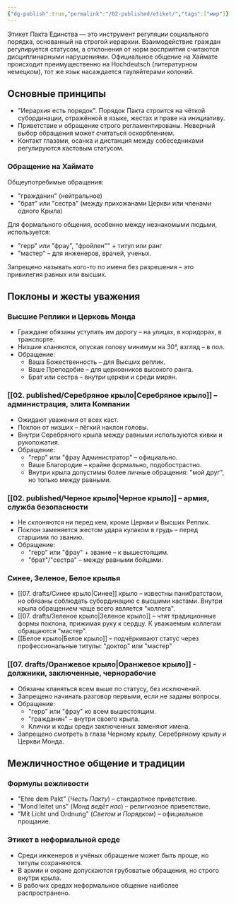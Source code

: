 ```yaml
---
{"dg-publish":true,"permalink":"/02-published/etiket/","tags":["мир"]}
---
```


Этикет Пакта Единства — это инструмент регуляции социального порядка, основанный на строгой иерархии. 
Взаимодействие граждан регулируется статусом, а отклонения от норм восприятия считаются дисциплинарными нарушениями. Официальное общение на Хаймате происходит преимущественно на Hochdeutsch (литературном немецком), тот же язык насаждается гауляйтерами колоний. 

## Основные принципы
- "Иерархия есть порядок". Порядок Пакта строится на чёткой субординации, отражённой в языке, жестах и праве на инициативу.
- Приветствие и обращение строго регламентированы. Неверный выбор обращения может считаться оскорблением.
- Контакт глазами, осанка и дистанция между собеседниками регулируются кастовым статусом.

### Обращение на Хаймате

Общеупотребимые обращения: 
- "гражданин" (нейтральное)
- "брат" или "сестра" (между прихожанами Церкви или членами одного Крыла)

Для формального общения, особенно между незнакомыми людьми, используется:
- "герр" или "фрау", "фройлен"" + титул или ранг
- "мастер" – для инженеров, врачей, ученых.

Запрещено называть кого-то по имени без разрешения – это привилегия равных или высших.

## Поклоны и жесты уважения

### Высшие Реплики и Церковь Монда

- Граждане обязаны уступать им дорогу – на улицах, в коридорах, в транспорте.
- Низшие кланяются, опуская голову минимум на 30°, взгляд – в пол.
- Обращение:
    - Ваша Божественность – для Высших реплик.
    - Ваше Преподобие – для церковников высокого ранга.
    - Брат или сестра – внутри церкви и среди мирян.

### [[02. published/Серебряное крыло\|Серебряное крыло]] – администрация, элита Компании
- Ожидают уважения от всех каст.
- Поклон от низших – лёгкий наклон головы.
- Внутри Серебряного крыла между равными используются кивки и рукопожатия.
- Обращение:
    - "герр" или "фрау Администратор" – официально.
    - Ваше Благородие – крайне формально, подобострастно.
    - Внутри крыла допустимы более личные обращения: "мой друг", но только между равными.

### [[02. published/Черное крыло\|Черное крыло]] – армия, служба безопасности
- Не склоняются ни перед кем, кроме Церкви и Высших Реплик.
- Поклон заменяется жестом удара кулаком в грудь – перед старшими по званию.
- Обращение:
    - "герр" или "фрау" + звание – к вышестоящим.
    - "брат"/"сестра" – между равными бойцами.

### Синее, Зеленое, Белое крылья

- [[07. drafts/Синее крыло\|Синее]] крыло – известны панибратством, но обязаны соблюдать субординацию с высшими кастами. Внутри крыла обращением чаще всего является "коллега".
- [[07. drafts/Зеленое крыло\|Зеленое крыло]] – чтят традиционные формы поклона, прижимая руку к сердцу. К уважаемым коллегам  обращаются "мастер".
- [[Белое крыло\|Белое крыло]] – подчёркивают статус через профессиональные титулы: "доктор" или "мастер"

### [[07. drafts/Оранжевое крыло\|Оранжевое крыло]] - должники, заключенные, чернорабочие

- Обязаны кланяться всем выше по статусу, без исключений.
- Запрещено начинать разговор первыми, если не заданы вопросы.
- Обращение:
    - "герр" или "фрау" ко всем вышестоящим.
    - "гражданин" – внутри своего крыла.
    - Клички и коды среди заключенных заменяют имена.
- Запрещено смотреть в глаза Черному крылу, Серебряному крылу и Церкви Монда.
## Межличностное общение и традиции

### Формулы вежливости

- "Ehre dem Pakt" (*Честь Пакту*) – стандартное приветствие.
- "Mond leitet uns" (*Монд ведёт нас*) – религиозное приветствие.
- "Mit Licht und Ordnung" (*Светом и Порядком*) – официальное прощание.
### Этикет в неформальной среде
- Среди инженеров и учёных обращение может быть проще, но титулы сохраняются.
- В армии и охране допускаются грубоватые обращения, но строго внутри крыла.
- В рабочих средах неформальное общение наиболее распространено.